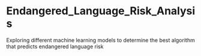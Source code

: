 # Endangered_Language_Risk_Analysis
Exploring different machine learning models to determine the best algorithm that predicts endangered language risk
